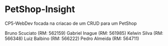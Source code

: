 # PetShop-Insight
CP5-WebDev focada na criacao de um CRUD para um PetShop

Bruno Scuciato (RM: 562159)
Gabriel Inague (RM: 561985)
Kelwin Silva (RM: 566348)
Luiz Balbino (RM: 566222)
Pedro Almeida (RM: 564711)
